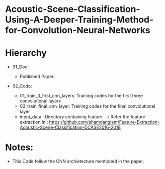 # Acoustic-Scene-Classification-Using-A-Deeper-Training-Method-for-Convolution-Neural-Networks

# Hierarchy
- 01_Doc: 
    + Published Paper:

- 02_Code:
    + 01_train_3_first_cnn_layers: Training codes for the first three convolutional layers
    + 02_train_final_cnn_layer: Training codes for the final convolutional layer
    + input_data : Directory containing feature 
    --> Refer the feature extraction in : https://github.com/phamdanglam/Feature-Extraction-Acoustic-Scene-Classification-DCASE2016-2018    
    
# Notes:
- This Code follow the CNN archietecture mentioned in the paper.

